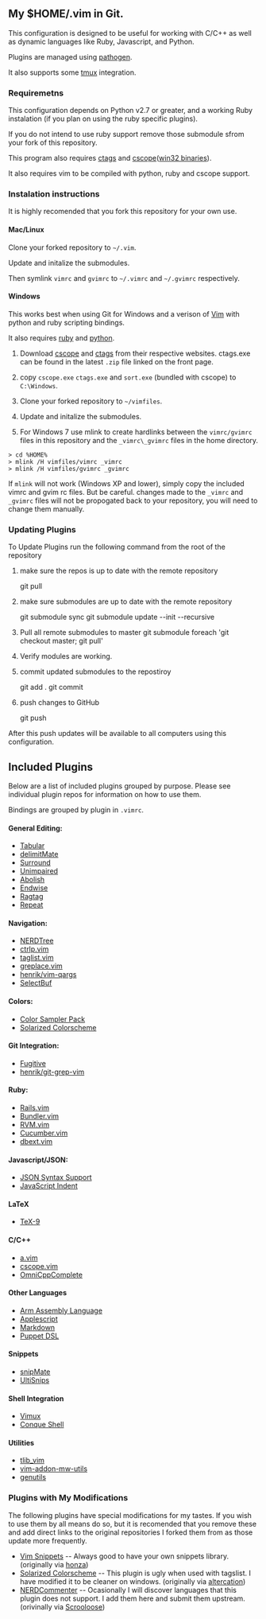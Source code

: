 ## My $HOME/.vim in Git.

This configuration is designed to be useful for working with C/C++ as well as
dynamic languages like Ruby, Javascript, and Python.

Plugins are managed using [pathogen](tpope/vim-pathogen).

It also supports some [tmux](http://tmux.sourceforge.net/) integration.

### Requiremetns

This configuration depends on Python v2.7 or greater, and a working Ruby
instalation (if you plan on using the ruby specific plugins).

If you do not intend to use ruby support remove those submodule sfrom your fork
of this repository.

This program also requires [ctags](http://ctags.sourceforge.net/) and
[cscope](http://cscope.sourceforge.net/)([win32 binaries](https://code.google.com/p/cscope-win32/)).

It also requires vim to be compiled with python, ruby and cscope support.

### Instalation instructions

It is highly recomended that you fork this repository for your own use.

#### Mac/Linux

Clone your forked repository to `~/.vim`.

Update and initalize the submodules.

Then symlink `vimrc` and `gvimrc` to `~/.vimrc` and `~/.gvimrc` respectively.

#### Windows

This works best when using Git for Windows and a verison of
[Vim](http://sourceforge.net/projects/cream/files/Vim/) with python and ruby
scripting bindings.

It also requires [ruby](http://rubyinstaller.org) and
[python](http://www.python.org/getit/).

1. Download [cscope](https://code.google.com/p/cscope-win32/) and
[ctags](http://ctags.sourceforge.net/) from their respective websites.
  ctags.exe can be found in the latest `.zip` file linked on the front page.

2. copy `cscope.exe` `ctags.exe` and `sort.exe` (bundled with cscope) to
`C:\Windows`.

3. Clone your forked repository to `~/vimfiles`.

4. Update and initalize the submodules.

5. For Windows 7 use mlink to create hardlinks between the `vimrc/gvimrc` files
in this repository and the `_vimrc\_gvimrc` files in the home directory.
```
> cd %HOME%
> mlink /H vimfiles/vimrc _vimrc
> mlink /H vimfiles/gvimrc _gvimrc
```
If `mlink` will not work (Windows XP and lower), simply copy the included vimrc
and gvim rc files.  But be careful.  changes made to the `_vimrc` and `_gvimrc`
files will not be propogated back to your repository, you will need to change
them manually.

### Updating Plugins

To Update Plugins run the following command from the root of the repository

1. make sure the repos is up to date with the remote repository

     git pull

2. make sure submodules are up to date with the remote repository

     git submodule sync
     git submodule update --init --recursive

3. Pull all remote submodules to master
     git submodule foreach 'git checkout master; git pull'

4. Verify modules are working.

5. commit updated submodules to the repostiroy

     git add .
     git commit

6. push changes to GitHub

     git push

After this push updates will be available to all computers using this configuration.

## Included Plugins

Below are a list of included plugins grouped by purpose. Please see individual
plugin repos for information on how to use them.

Bindings are grouped by plugin in `.vimrc`.

#### General Editing:

  * [Tabular](https://github.com/godlygeek/tabular)
  * [delimitMate](https://github.com/Raimondi/delimitMate)
  * [Surround](https://github.com/tpope/vim-surround)
  * [Unimpaired](https://github.com/tpope/vim-unimpaired)
  * [Abolish](https://github.com/tpope/vim-abolish)
  * [Endwise](https://github.com/tpope/vim-endwise)
  * [Ragtag](https://github.com/tpope/vim-ragtag)
  * [Repeat](https://github.com/tpope/vim-repeat)

#### Navigation:

  * [NERDTree](https://github.com/scrooloose/nerdtree)
  * [ctrlp.vim](https://github.com/kien/ctrlp.vim)
  * [taglist.vim ](https://github.com/vim-scripts/taglist.vim)
  * [greplace.vim](https://github.com/vim-scripts/greplace.vim)
  * [henrik/vim-qargs](https://github.com/henrik/vim-qargs)
  * [SelectBuf](https://github.com/vim-scripts/SelectBuf)

#### Colors:

  * [Color Sampler Pack](https://github.com/vim-scripts/Color-Sampler-Pack)
  * [Solarized Colorscheme](https://github.com/jimmyharris/vim-colors-solarized)

#### Git Integration:

  * [Fugitive](https://github.com/tpope/vim-fugitive)
  * [henrik/git-grep-vim](https://github.com/henrik/git-grep-vim)

#### Ruby:

  * [Rails.vim](https://github.com/tpope/vim-rails)
  * [Bundler.vim](https://github.com/tpope/vim-bundler)
  * [RVM.vim](https://github.com/tpope/vim-rvm)
  * [Cucumber.vim](https://github.com/tpope/vim-cucumber)
  * [dbext.vim](https://github.com/vim-scripts/dbext.vim)

#### Javascript/JSON:

  * [JSON Syntax Support](https://github.com/jakar/vim-json)
  * [JavaScript Indent](https://github.com/vim-scripts/JavaScript-Indent)

#### LaTeX

  * [TeX-9](https://github.com/vim-scripts/TeX-9)

#### C/C++

  * [a.vim](https://github.com/vim-scripts/a.vim)
  * [cscope.vim](https://github.com/brookhong/cscope.vim)
  * [OmniCppComplete](https://github.com/vim-scripts/OmniCppComplete)

#### Other Languages

  * [Arm Assembly Language](https://github.com/vim-scripts/armasm)
  * [Applescript](https://github.com/vim-scripts/applescript.vim)
  * [Markdown](https://github.com/tpope/vim-markdown)
  * [Puppet DSL](https://github.com/puppetlabs/puppet-syntax-vim)

#### Snippets

  * [snipMate](https://github.com/garbas/vim-snipmate)
  * [UltiSnips](https://github.com/SirVer/ultisnips)


#### Shell Integration

  * [Vimux](https://github.com/benmills/vimux)
  * [Conque Shell](https://github.com/vim-scripts/Conque-Shell)

#### Utilities

  * [tlib_vim](https://github.com/tomtom/tlib_vim)
  * [vim-addon-mw-utils](https://github.com/MarcWeber/vim-addon-mw-utils)
  * [genutils](https://github.com/vim-scripts/genutils)

### Plugins with My Modifications

The following plugins  have special modifications for my tastes.  If you wish
to use them by all means do so, but it is recomended that you remove these and
add direct links to the original repositories I forked them from as those
update more frequently.

  * [Vim Snippets](https://github.com/jimmyharris/vim-snippets) -- Always good to have your own snippets library. (originally via [honza](https://github.com/honza/vim-snippets))
  * [Solarized Colorscheme](https://github.com/jimmyharris/vim-colors-solarized) -- This plugin is ugly when used with tagslist. I have modified it to be cleaner on windows. (originally via [altercation](https://github.com/altercation/vim-colors-solarized))
  * [NERDCommenter](https://github.com/jimmyharris/nerdcommenter) -- Ocasionally I will discover languages that this plugin does not support.  I add them here and submit them upstream. (orivinally via [Scrooloose](https://github.com/scrooloose/nerdcommenter))
